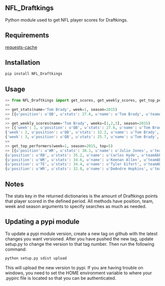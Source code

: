 ## NFL_Draftkings

Python module used to get NFL player scores for Draftkings.

## Requirements

[requests-cache](https://github.com/reclosedev/requests-cache)

## Installation

```bash
pip install NFL_Draftkings
```

## Usage

```python
>> from NFL_Draftkings import get_scores, get_weekly_scores, get_top_performers
>>
>> get_stats(name='Tom Brady', week=1, season=2015)
>> [{u'position': u'QB', u'stats': 27.6, u'name': u'Tom Brady', u'teamAbbr': u'NE'}]
>>
>> get_weekly_scores(name='Tom Brady', weeks=[1,2,3], season=2015)
>> [{'week': 1, u'position': u'QB', u'stats': 27.6, u'name': u'Tom Brady', u'teamAbbr': u'NE'}, 
{'week': 2, u'position': u'QB', u'stats': 32.2, u'name': u'Tom Brady', u'teamAbbr': u'NE'}, 
{'week': 3, u'position': u'QB', u'stats': 25.7, u'name': u'Tom Brady', u'teamAbbr': u'NE'}]
>>
>> get_top_performers(week=1, season=2015, top=5)
>> [{u'position': u'WR', u'stats': 38.1, u'name': u'Julio Jones', u'teamAbbr': u'ATL'}, 
{u'position': u'RB', u'stats': 35.2, u'name': u'Carlos Hyde', u'teamAbbr': u'SF'}, 
{u'position': u'WR', u'stats': 34.6, u'name': u'Keenan Allen', u'teamAbbr': u'SD'}, 
{u'position': u'TE', u'stats': 34.4, u'name': u'Tyler Eifert', u'teamAbbr': u'CIN'}, 
{u'position': u'WR', u'stats': 32.8, u'name': u'DeAndre Hopkins', u'teamAbbr': u'HOU'}] 
```

## Notes

The stats key in the returned dictionaries is the amount of Draftkings points that player scored in the defined period. All methods have position, team, week and season arguments to specify searches as much as needed.

## Updating a pypi module

To update a pypi module version, create a new tag on github with the latest changes you want versioned. After you have pushed the new tag, update setup.py to change the version to that tag number. Then run the following command:

```bash
python setup.py sdist upload
```

This will upload the new version to pypi. If you are having trouble on windows, you need to set the HOME environment variable to where your .pypirc file is located so that you can be authenticated.

